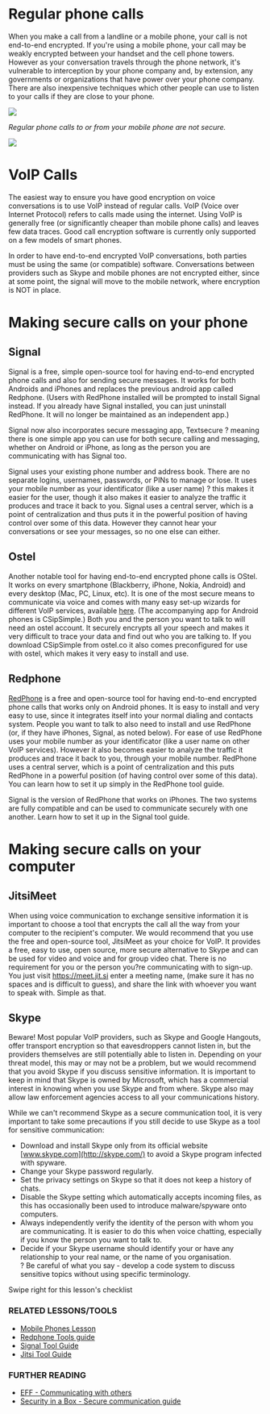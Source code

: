 Regular phone calls
===================

When you make a call from a landline or a mobile phone, your call is not
end-to-end encrypted. If you're using a mobile phone, your call may be
weakly encrypted between your handset and the cell phone towers. However
as your conversation travels through the phone network, it's vulnerable
to interception by your phone company and, by extension, any governments
or organizations that have power over your phone company. There are also
inexpensive techniques which other people can use to listen to your
calls if they are close to your phone.

![](call1.png)

*Regular phone calls to or from your mobile phone are not secure.*

![](msg1.png)

VoIP Calls
==========

The easiest way to ensure you have good encryption on voice
conversations is to use VoIP instead of regular calls. VoIP (Voice over
Internet Protocol) refers to calls made using the internet. Using VoIP
is generally free (or significantly cheaper than mobile phone calls) and
leaves few data traces. Good call encryption software is currently only
supported on a few models of smart phones.

In order to have end-to-end encrypted VoIP conversations, both parties
must be using the same (or compatible) software. Conversations between
providers such as Skype and mobile phones are not encrypted either,
since at some point, the signal will move to the mobile network, where
encryption is NOT in place.

Making secure calls on your phone
=================================

Signal
------

Signal is a free, simple open-source tool for having end-to-end
encrypted phone calls and also for sending secure messages. It works for
both Androids and iPhones and replaces the previous android app called
Redphone. (Users with RedPhone installed will be prompted to install
Signal instead. If you already have Signal installed, you can just
uninstall RedPhone. It will no longer be maintained as an independent
app.)

Signal now also incorporates secure messaging app, Textsecure ? meaning
there is one simple app you can use for both secure calling and
messaging, whether on Android or iPhone, as long as the person you are
communicating with has Signal too.

Signal uses your existing phone number and address book. There are no
separate logins, usernames, passwords, or PINs to manage or lose. It
uses your mobile number as your identificator (like a user name) ? this
makes it easier for the user, though it also makes it easier to analyze
the traffic it produces and trace it back to you. Signal uses a central
server, which is a point of centralization and thus puts it in the
powerful position of having control over some of this data. However they
cannot hear your conversations or see your messages, so no one else can
either.

Ostel
-----

Another notable tool for having end-to-end encrypted phone calls is
OStel. It works on every smartphone (Blackberry, iPhone, Nokia, Android)
and every desktop (Mac, PC, Linux, etc). It is one of the most secure
means to communicate via voice and comes with many easy set-up wizards
for different VoIP services, available [here](https://ostel.co/). (The
accompanying app for Android phones is CSipSimple.) Both you and the
person you want to talk to will need an ostel account. It securely
encrypts all your speech and makes it very difficult to trace your data
and find out who you are talking to. If you download CSipSimple from
ostel.co it also comes preconfigured for use with ostel, which makes it
very easy to install and use.

Redphone
--------

[RedPhone](https://play.google.com/store/apps/details?id=org.thoughtcrime.redphone)
is a free and open-source tool for having end-to-end encrypted phone
calls that works only on Android phones. It is easy to install and very
easy to use, since it integrates itself into your normal dialing and
contacts system. People you want to talk to also need to install and use
RedPhone (or, if they have iPhones, Signal, as noted below). For ease of
use RedPhone uses your mobile number as your identificator (like a user
name on other VoIP services). However it also becomes easier to analyze
the traffic it produces and trace it back to you, through your mobile
number. RedPhone uses a central server, which is a point of
centralization and this puts RedPhone in a powerful position (of having
control over some of this data).\
You can learn how to set it up simply in the RedPhone tool guide.

Signal is the version of RedPhone that works on iPhones. The two systems
are fully compatible and can be used to communicate securely with one
another. Learn how to set it up in the Signal tool guide.

Making secure calls on your computer
====================================

JitsiMeet
---------

When using voice communication to exchange sensitive information it is
important to choose a tool that encrypts the call all the way from your
computer to the recipient's computer. We would recommend that you use
the free and open-source tool, JitsiMeet as your choice for VoIP. It
provides a free, easy to use, open source, more secure alternative to
Skype and can be used for video and voice and for group video chat.
There is no requirement for you or the person you?re communicating with
to sign-up. You just visit <https://meet.jit.si> enter a meeting name,
(make sure it has no spaces and is difficult to guess), and share the
link with whoever you want to speak with. Simple as that.

Skype
-----

Beware! Most popular VoIP providers, such as Skype and Google Hangouts,
offer transport encryption so that eavesdroppers cannot listen in, but
the providers themselves are still potentially able to listen in.
Depending on your threat model, this may or may not be a problem, but we
would recommend that you avoid Skype if you discuss sensitive
information. It is important to keep in mind that Skype is owned by
Microsoft, which has a commercial interest in knowing when you use Skype
and from where. Skype also may allow law enforcement agencies access to
all your communications history.

While we can't recommend Skype as a secure communication tool, it is
very important to take some precautions if you still decide to use Skype
as a tool for sensitive communication:

-   Download and install Skype only from its official website
    [www.skype.com](http://skype.com/) to avoid a Skype program infected
    with spyware.
-   Change your Skype password regularly.
-   Set the privacy settings on Skype so that it does not keep a history
    of chats.
-   Disable the Skype setting which automatically accepts incoming
    files, as this has occasionally been used to introduce
    malware/spyware onto computers.
-   Always independently verify the identity of the person with whom you
    are communicating. It is easier to do this when voice chatting,
    especially if you know the person you want to talk to.
-   Decide if your Skype username should identify your or have any
    relationship to your real name, or the name of you organisation.\
    ? Be careful of what you say - develop a code system to discuss
    sensitive topics without using specific terminology.

Swipe right for this lesson's checklist

### RELATED LESSONS/TOOLS

-   [Mobile Phones Lesson](umbrella://lesson/mobile-phones)
-   [Redphone Tools guide](umbrella://lesson/redphone)
-   [Signal Tool Guide](umbrella://lesson/signal)
-   [Jitsi Tool Guide](umbrella://lesson/jitsi)

### FURTHER READING

-   [EFF - Communicating with
    others](https://ssd.eff.org/en/module/communicating-others)
-   [Security in a Box - Secure communication
    guide](https://securityinabox.org/en/guide/secure-communication)

